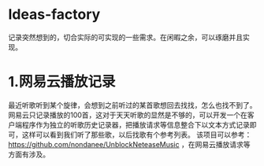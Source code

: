 # Ideas-factory
记录突然想到的，切合实际的可实现的一些需求。在闲暇之余，可以琢磨并且实现。


# 1.网易云播放记录
   最近听歌听到某个旋律，会想到之前听过的某首歌想回去找找，怎么也找不到了。网易云只记录播放的100首，这对于天天听歌的显然是不够的，可以开发一个在客户端程序作为独立的听歌历史记录器，把播放请求等信息整合下以文本方式记录即可，这样可以看到我们听了那些歌，以后找歌有个参考列表。  该项目可以参考：https://github.com/nondanee/UnblockNeteaseMusic ，在网易云播放请求等方面有涉及。
